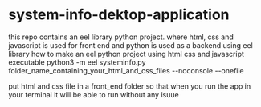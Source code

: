 # system-info-dektop-application
this repo contains an eel library python project. where html, css and javascript is used for front end and python is used as a backend using eel library
how to make an eel python project using html css and javascript executable
python3 -m eel systeminfo.py folder_name_containing_your_html_and_css_files --noconsole --onefile

put html and css file in a front_end folder so that when you run the app in your terminal it will be able to run without any isuue

